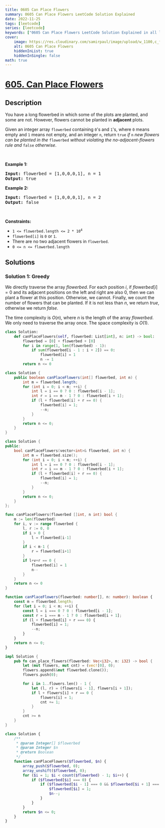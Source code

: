 ```yaml
---
title: 0605 Can Place Flowers
summary: 0605 Can Place Flowers LeetCode Solution Explained
date: 2022-11-25
tags: [leetcode]
series: [leetcode]
keywords: ["0605 Can Place Flowers LeetCode Solution Explained in all languages", "0605 Can Place Flowers", "LeetCode", "leetcode solution in Python3 C++ Java Go PHP Ruby Swift TypeScript Rust C# JavaScript C", "GeeksforGeeks", "InterviewBit", "Coding Ninjas", "HackerRank", "HackerEarth", "CodeChef", "TopCoder", "AlgoExpert", "freeCodeCamp", "Codeforces", "GitHub", "AtCoder", "Samir Paul"]
cover:
    image: https://res.cloudinary.com/samirpaul/image/upload/w_1100,c_fit,co_rgb:FFFFFF,l_text:Arial_75_bold:0605 Can Place Flowers - Solution Explained/problem-solving.webp
    alt: 0605 Can Place Flowers
    hiddenInList: true
    hiddenInSingle: false
math: true
---
```



# [605. Can Place Flowers](https://leetcode.com/problems/can-place-flowers)


## Description

<p>You have a long flowerbed in which some of the plots are planted, and some are not. However, flowers cannot be planted in <strong>adjacent</strong> plots.</p>

<p>Given an integer array <code>flowerbed</code> containing <code>0</code>&#39;s and <code>1</code>&#39;s, where <code>0</code> means empty and <code>1</code> means not empty, and an integer <code>n</code>, return <code>true</code>&nbsp;<em>if</em> <code>n</code> <em>new flowers can be planted in the</em> <code>flowerbed</code> <em>without violating the no-adjacent-flowers rule and</em> <code>false</code> <em>otherwise</em>.</p>

<p>&nbsp;</p>
<p><strong class="example">Example 1:</strong></p>
<pre><strong>Input:</strong> flowerbed = [1,0,0,0,1], n = 1
<strong>Output:</strong> true
</pre><p><strong class="example">Example 2:</strong></p>
<pre><strong>Input:</strong> flowerbed = [1,0,0,0,1], n = 2
<strong>Output:</strong> false
</pre>
<p>&nbsp;</p>
<p><strong>Constraints:</strong></p>

<ul>
	<li><code>1 &lt;= flowerbed.length &lt;= 2 * 10<sup>4</sup></code></li>
	<li><code>flowerbed[i]</code> is <code>0</code> or <code>1</code>.</li>
	<li>There are no two adjacent flowers in <code>flowerbed</code>.</li>
	<li><code>0 &lt;= n &lt;= flowerbed.length</code></li>
</ul>

## Solutions

### Solution 1: Greedy

We directly traverse the array $flowerbed$. For each position $i$, if $flowerbed[i]=0$ and its adjacent positions on the left and right are also $0$, then we can plant a flower at this position. Otherwise, we cannot. Finally, we count the number of flowers that can be planted. If it is not less than $n$, we return $true$, otherwise we return $false$.

The time complexity is $O(n)$, where $n$ is the length of the array $flowerbed$. We only need to traverse the array once. The space complexity is $O(1)$.

<!-- tabs:start -->

```python
class Solution:
    def canPlaceFlowers(self, flowerbed: List[int], n: int) -> bool:
        flowerbed = [0] + flowerbed + [0]
        for i in range(1, len(flowerbed) - 1):
            if sum(flowerbed[i - 1 : i + 2]) == 0:
                flowerbed[i] = 1
                n -= 1
        return n <= 0
```

```java
class Solution {
    public boolean canPlaceFlowers(int[] flowerbed, int n) {
        int m = flowerbed.length;
        for (int i = 0; i < m; ++i) {
            int l = i == 0 ? 0 : flowerbed[i - 1];
            int r = i == m - 1 ? 0 : flowerbed[i + 1];
            if (l + flowerbed[i] + r == 0) {
                flowerbed[i] = 1;
                --n;
            }
        }
        return n <= 0;
    }
}
```

```cpp
class Solution {
public:
    bool canPlaceFlowers(vector<int>& flowerbed, int n) {
        int m = flowerbed.size();
        for (int i = 0; i < m; ++i) {
            int l = i == 0 ? 0 : flowerbed[i - 1];
            int r = i == m - 1 ? 0 : flowerbed[i + 1];
            if (l + flowerbed[i] + r == 0) {
                flowerbed[i] = 1;
                --n;
            }
        }
        return n <= 0;
    }
};
```

```go
func canPlaceFlowers(flowerbed []int, n int) bool {
	m := len(flowerbed)
	for i, v := range flowerbed {
		l, r := 0, 0
		if i > 0 {
			l = flowerbed[i-1]
		}
		if i < m-1 {
			r = flowerbed[i+1]
		}
		if l+v+r == 0 {
			flowerbed[i] = 1
			n--
		}
	}
	return n <= 0
}
```

```ts
function canPlaceFlowers(flowerbed: number[], n: number): boolean {
    const m = flowerbed.length;
    for (let i = 0; i < m; ++i) {
        const l = i === 0 ? 0 : flowerbed[i - 1];
        const r = i === m - 1 ? 0 : flowerbed[i + 1];
        if (l + flowerbed[i] + r === 0) {
            flowerbed[i] = 1;
            --n;
        }
    }
    return n <= 0;
}
```

```rust
impl Solution {
    pub fn can_place_flowers(flowerbed: Vec<i32>, n: i32) -> bool {
        let (mut flowers, mut cnt) = (vec![0], 0);
        flowers.append(&mut flowerbed.clone());
        flowers.push(0);

        for i in 1..flowers.len() - 1 {
            let (l, r) = (flowers[i - 1], flowers[i + 1]);
            if l + flowers[i] + r == 0 {
                flowers[i] = 1;
                cnt += 1;
            }
        }
        cnt >= n
    }
}
```

```php
class Solution {
    /**
     * @param Integer[] $flowerbed
     * @param Integer $n
     * @return Boolean
     */
    function canPlaceFlowers($flowerbed, $n) {
        array_push($flowerbed, 0);
        array_unshift($flowerbed, 0);
        for ($i = 1; $i < count($flowerbed) - 1; $i++) {
            if ($flowerbed[$i] === 0) {
                if ($flowerbed[$i - 1] === 0 && $flowerbed[$i + 1] === 0) {
                    $flowerbed[$i] = 1;
                    $n--;
                }
            }
        }
        return $n <= 0;
    }
}
```

<!-- tabs:end -->

<!-- end -->
